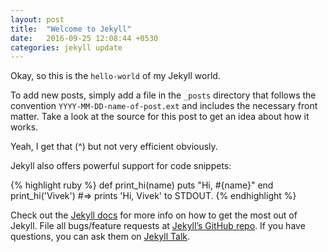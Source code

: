 ```yaml
---
layout: post
title:  "Welcome to Jekyll"
date:   2016-09-25 12:08:44 +0530
categories: jekyll update
---
```

Okay, so this is the `hello-world` of my Jekyll world.

To add new posts, simply add a file in the `_posts` directory that follows the convention `YYYY-MM-DD-name-of-post.ext` and includes the necessary front matter. Take a look at the source for this post to get an idea about how it works.

Yeah, I get that (^) but not very efficient obviously.

Jekyll also offers powerful support for code snippets:

{% highlight ruby %}
def print_hi(name)
  puts "Hi, #{name}"
end
print_hi('Vivek')
#=> prints 'Hi, Vivek' to STDOUT.
{% endhighlight %}

Check out the [Jekyll docs][jekyll-docs] for more info on how to get the most out of Jekyll. File all bugs/feature requests at [Jekyll’s GitHub repo][jekyll-gh]. If you have questions, you can ask them on [Jekyll Talk][jekyll-talk].

[jekyll-docs]: http://jekyllrb.com/docs/home
[jekyll-gh]:   https://github.com/jekyll/jekyll
[jekyll-talk]: https://talk.jekyllrb.com/
